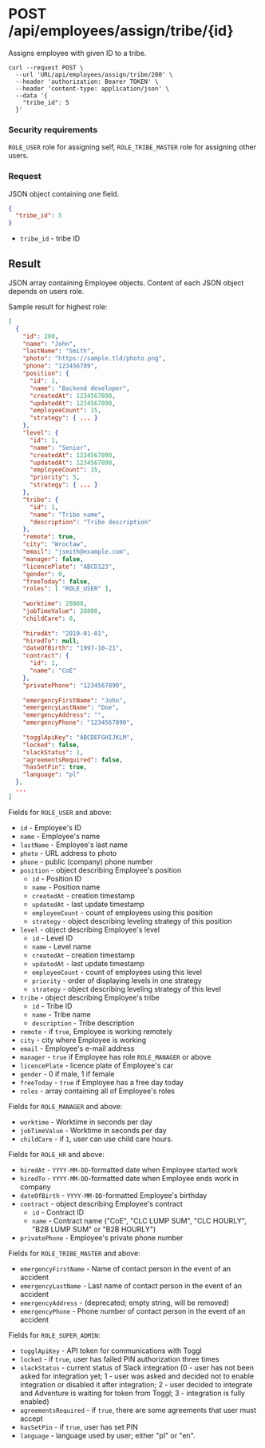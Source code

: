 # POST /api/employees/assign/tribe/{id}

Assigns employee with given ID to a tribe.

```
curl --request POST \
  --url 'URL/api/employees/assign/tribe/200' \
  --header 'authorization: Bearer TOKEN' \
  --header 'content-type: application/json' \
  --data '{
	"tribe_id": 5
  }'
```

### Security requirements
`ROLE_USER` role for assigning self, `ROLE_TRIBE_MASTER` role for assigning other users.

### Request

JSON object containing one field.

```json
{
  "tribe_id": 5
}
```

* `tribe_id` - tribe ID

## Result

JSON array containing Employee objects. Content of each JSON object depends on users role.

Sample result for highest role:

```json
[
  {
    "id": 200,
    "name": "John",
    "lastName": "Smith",
    "photo": "https://sample.tld/photo.png",
    "phone": "123456789",
    "position": {
      "id": 1,
      "name": "Backend developer",
      "createdAt": 1234567890,
      "updatedAt": 1234567890,
      "employeeCount": 15,
      "strategy": { ... }
    },
    "level": {
      "id": 1,
      "name": "Senior",
      "createdAt": 1234567890,
      "updatedAt": 1234567890,
      "employeeCount": 15,
      "priority": 5,
      "strategy": { ... }
    },
    "tribe": {
      "id": 1,
      "name": "Tribe name",
      "description": "Tribe description"
    },
    "remote": true,
    "city": "Wrocław",
    "email": "jsmith@example.com",
    "manager": false,
    "licencePlate": "ABCD123",
    "gender": 0,
    "freeToday": false,
    "roles": [ "ROLE_USER" ],
    
    "worktime": 28800,
    "jobTimeValue": 28800,
    "childCare": 0,
    
    "hiredAt": "2019-01-01",
    "hiredTo": null,
    "dateOfBirth": "1997-10-21",
    "contract": {
      "id": 1,
      "name": "CoE"
    },
    "privatePhone": "1234567890",
    
    "emergencyFirstName": "John",
    "emergencyLastName": "Doe",
    "emergencyAddress": "",
    "emergencyPhone": "1234567890",
  
    "togglApiKey": "ABCDEFGHIJKLM",
    "locked": false,
    "slackStatus": 1,
    "agreementsRequired": false,
    "hasSetPin": true,
    "language": "pl"
  },
  ...
]
```

Fields for `ROLE_USER` and above:

* `id` - Employee's ID
* `name` - Employee's name
* `lastName` - Employee's last name
* `photo` - URL address to photo
* `phone` - public (company) phone number
* `position` - object describing Employee's position
    * `id` - Position ID
    * `name` - Position name
    * `createdAt` - creation timestamp
    * `updatedAt` - last update timestamp
    * `employeeCount` - count of employees using this position
    * `strategy` - object describing leveling strategy of this position
* `level` - object describing Employee's level
    * `id` - Level ID
    * `name` - Level name
    * `createdAt` - creation timestamp
    * `updatedAt` - last update timestamp
    * `employeeCount` - count of employees using this level
    * `priority` - order of displaying levels in one strategy
    * `strategy` - object describing leveling strategy of this level
* `tribe` - object describing Employee's tribe
    * `id` - Tribe ID
    * `name` - Tribe name
    * `description` - Tribe description
* `remote` - if `true`, Employee is working remotely
* `city` - city where Employee is working
* `email` - Employee's e-mail address
* `manager` - `true` if Employee has role `ROLE_MANAGER` or above
* `licencePlate` - licence plate of Employee's car
* `gender` - 0 if male, 1 if female
* `freeToday` - `true` if Employee has a free day today
* `roles` - array containing all of Employee's roles

Fields for `ROLE_MANAGER` and above:
* `worktime` - Worktime in seconds per day
* `jobTimeValue` - Worktime in seconds per day
* `childCare` - if `1`, user can use child care hours.

Fields for `ROLE_HR` and above:
* `hiredAt` - `YYYY-MM-DD`-formatted date when Employee started work
* `hiredTo` - `YYYY-MM-DD`-formatted date when Employee ends work in company
* `dateOfBirth` - `YYYY-MM-DD`-formatted Employee's birthday
* `contract` - object describing Employee's contract
    * `id` - Contract ID
    * `name` - Contract name ("CoE", "CLC LUMP SUM", "CLC HOURLY", "B2B LUMP SUM" or "B2B HOURLY")
* `privatePhone` - Employee's private phone number

Fields for `ROLE_TRIBE_MASTER` and above:
* `emergencyFirstName` - Name of contact person in the event of an accident
* `emergencyLastName` - Last name of contact person in the event of an accident
* `emergencyAddress` - (deprecated; empty string, will be removed)
* `emergencyPhone` - Phone number of contact person in the event of an accident

Fields for `ROLE_SUPER_ADMIN`:
* `togglApiKey` - API token for communications with Toggl
* `locked` - if `true`, user has failed PIN authorization three times
* `slackStatus` - current status of Slack integration (0 - user has not been asked for integration yet;
    1 - user was asked and decided not to enable integration or disabled it after integration; 2 - user decided to
    integrate and Adventure is waiting for token from Toggl; 3 - integration is fully enabled)
* `agreementsRequired` - if `true`, there are some agreements that user must accept
* `hasSetPin` - if `true`, user has set PIN
* `language` - language used by user; either "pl" or "en".